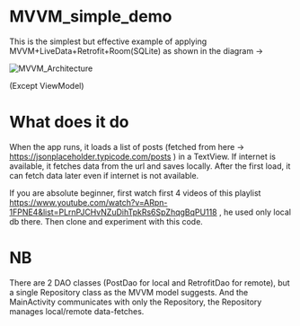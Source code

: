 # MVVM_simple_demo
This is the simplest but effective example of applying MVVM+LiveData+Retrofit+Room(SQLite) as shown in the diagram -> 

 ![MVVM_Architecture](https://androidwave.com/wp-content/uploads/2019/05/mvvm-architecture-app-in-android.png)

 (Except ViewModel)
 
# What does it do
When the app runs, it loads a list of posts (fetched from here -> https://jsonplaceholder.typicode.com/posts ) in a TextView. If internet is available, it fetches data from the url and saves locally. After the first load, it can fetch data later even if internet is not available.

If you are absolute beginner, first watch first 4 videos of this playlist https://www.youtube.com/watch?v=ARpn-1FPNE4&list=PLrnPJCHvNZuDihTpkRs6SpZhqgBqPU118 , he used only local db there. Then clone and experiment with this code.

# NB
There are 2 DAO classes (PostDao for local and RetrofitDao for remote), but a single Repository class as the MVVM model suggests. And the MainActivity communicates with only the Repository, the Repository manages local/remote data-fetches.
